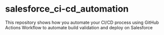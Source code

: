 # salesforce_ci-cd_automation
This repository shows how you automate your CI/CD process using GitHub Actions Workflow to automate build validation and deploy on Salesforce
